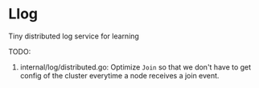 # Llog
Tiny distributed log service for learning

TODO:
1. internal/log/distributed.go: Optimize ```Join``` so that we don't have to get config of the cluster everytime a node receives a join event.